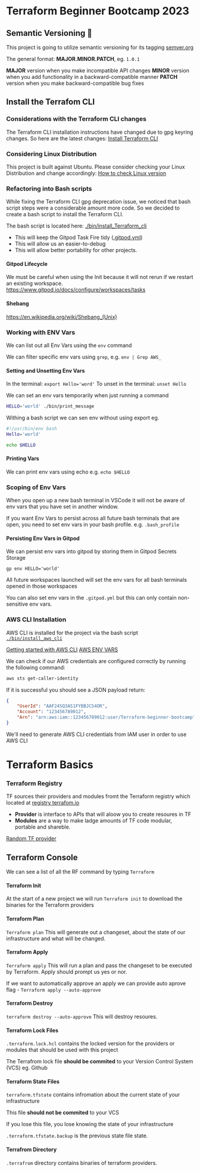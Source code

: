 # Terraform Beginner Bootcamp 2023

## Semantic Versioning :mage:


This project is going to utilize semantic versioning for its tagging [semver.org](https://semver.org/)

The general format:
 **MAJOR.MINOR.PATCH**, eg. `1.0.1`

**MAJOR** version when you make incompatible API changes
**MINOR** version when you add functionality in a backward-compatible manner
**PATCH** version when you make backward-compatible bug fixes

## Install the Terrafom CLI 
### Considerations with the Terraform CLI changes 
The Terraform CLI installation instructions have changed due to gpg keyring changes. 
So here are the latest changes:
[Install Terraform CLI](https://developer.hashicorp.com/Terraform/tutorials/aws-get-started/install-cli )

### Considering Linux Distribution

This project is built against Ubuntu.
Please consider checking your Linux Distribution and change accordingly:
[How to check Linux version](https://www.cyberciti.biz/faq/how-to-check-os-version-in-linux-command-line/ )

### Refactoring into Bash scripts  
While fixing the Terraform CLI gpg deprecation issue, we noticed that bash script steps were a considerable amount more code. So we decided to create a bash script to install the Terraform CLI. 

The bash script is located here: [./bin/install_Terraform_cli](./bin/install_Terraform_cli.sh)

- This will keep the Gitpod Task Fire tidy ([.gitpod.yml](.gitpod.yml))
- This will allow us an easier-to-debug 
- This will allow better portability for other projects. 

#### Gitpod Lifecycle
We must be careful when using the Init because it will not rerun if we restart an existing workspace.
https://www.gitpod.io/docs/configure/workspaces/tasks 

#### Shebang
https://en.wikipedia.org/wiki/Shebang_(Unix) 



### Working with ENV Vars 

We can list out all Env Vars using the `env` command 

We can filter specific env vars using `grep`, e.g. `env | Grep AWS_`

#### Setting and Unsetting Env Vars 

In the terminal: `export Hello='word'`
To unset in the terminal: `unset Hello`

We can set an env vars temporarily when just running a command

```sh
HELLO='world' ./bin/print_message
```
Withing a bash script we can sen env without using export eg.
```sh 
#!/usr/bin/env bash
Hello='world'

echo $HELLO
```

#### Printing Vars 

We can print env vars using echo e.g. `echo $HELLO`


### Scoping of Env Vars 

When you open up a new bash terminal in VSCode it will not be aware of env vars that you have set in another window. 

If you want Env Vars to persist across all future bash terminals that are open, you need to set env vars in your bash profile. e.g. `.bash_profile`

#### Persisting Env Vars in Gitpod 

We can persist env vars into gitpod by storing them in Gitpod Secrets Storage 

```
gp env HELLO='world'
```

All future workspaces launched will set the env vars for all bash terminals opened in those workspaces 

You can also set env vars in the `.gitpod.yml` but this can only contain non-sensitive env vars. 


### AWS CLI Installation 

AWS CLI is installed for the project via the bash script [`./bin/install_aws_cli`](./bin/install_aws_cli)


[Getting started with AWS CLI](https://docs.aws.amazon.com/cli/latest/userguide/getting-started-install.html)
[AWS ENV VARS](https://docs.aws.amazon.com/cli/latest/userguide/cli-configure-envvars.html)

We can check if our AWS credentials are configured correctly by running the following command:
```sh
aws sts get-caller-identity
```

If it is successful you should see a JSON payload return:

```json
{
    "UserId": "AAF24SQ3AS1FYBBJC54OR",
    "Account": "123456789012",
    "Arn": "arn:aws:iam::123456789012:user/Terraform-beginner-bootcamp"
}
```

We'll need to generate AWS CLI credentials from IAM user in order to use AWS CLI



# Terraform Basics 

### Terraform Registry

TF sources their providers and modules fromt the Terraform registry which located at [registry terrafom.io](https://registry.Terraform.io/)

- **Provider** is interface to APIs that will aloow you to create resoures in TF
- **Modules** are a way to make ladge amounts of TF code modular, portable and shareble. 

[Random TF provider](https://registry.Terraform.io/providers/hashicorp/random/)
## Terraform Console 

We can see a list of all the RF command by typing `Terraform`

#### Terraform Init 
At the start of a new project we will run `Terraform init` to download the binaries for the Terraform providers 

#### Terraform Plan 
`Terraform plan`
This will generate out a changeset, about the state of our infrastructure and what will be changed. 

#### Terraform Apply 
`Terraform apply`
This will run a plan and pass the changeset to be executed by Terraform. Apply should prompt us yes or nor. 

If we want to automatically approve an apply we can provide auto aprove flag - `Terraform apply --auto-approve`

#### Terraform Destroy 

`terraform destroy --auto-approve`
This will destroy resoures. 

#### Terraform Lock Files 

`.terraform.lock.hcl` contains the locked version for the providers or modules that should be used with this project 

The Terrafrom lock file **should be commited** to your Version Control System (VCS) eg. Github

#### Terraform State Files 

`terraform.tfstate` contains infromation about the current state of your infrastructure 

This file **should not be commited** to your VCS

If you lose this file, you lose knowing the state of your infrastructure

`.terraform.tfstate.backup` is the previous state file state.

#### Terrafrom Directory

`.terrafrom` directory contains binaries of terraform providers.